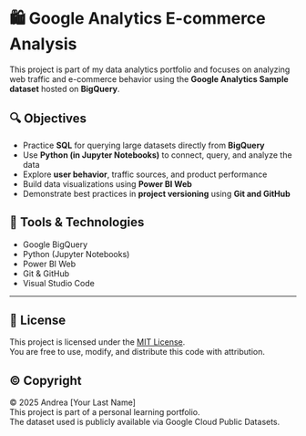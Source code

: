 # 🛍️ Google Analytics E-commerce Analysis

This project is part of my data analytics portfolio and focuses on analyzing web traffic and e-commerce behavior using the **Google Analytics Sample dataset** hosted on **BigQuery**.

## 🔍 Objectives

- Practice **SQL** for querying large datasets directly from **BigQuery**
- Use **Python (in Jupyter Notebooks)** to connect, query, and analyze the data
- Explore **user behavior**, traffic sources, and product performance
- Build data visualizations using **Power BI Web**
- Demonstrate best practices in **project versioning** using **Git and GitHub**

## 🧰 Tools & Technologies

- Google BigQuery  
- Python (Jupyter Notebooks)  
- Power BI Web  
- Git & GitHub  
- Visual Studio Code


---

## 📄 License

This project is licensed under the [MIT License](LICENSE).  
You are free to use, modify, and distribute this code with attribution.

## ©️ Copyright

© 2025 Andrea [Your Last Name]  
This project is part of a personal learning portfolio.  
The dataset used is publicly available via Google Cloud Public Datasets.
